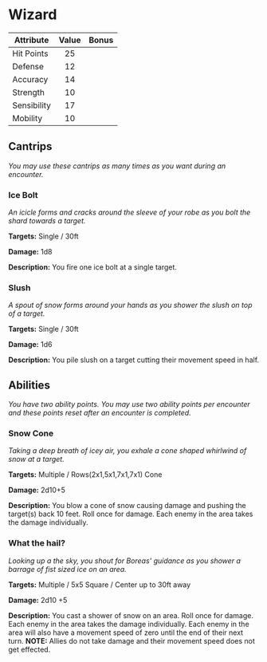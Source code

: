 # Wizard

  |Attribute|Value|Bonus|
  |---| :---: | :---: |
  |Hit Points|25|<center> </center>|
  |Defense|12|<center> </center>|
  |Accuracy|14|<center> </center>|
  |Strength|10|<center> </center>|
  |Sensibility|17|<center> </center>|
  |Mobility|10|<center> </center>|

## Cantrips
  _You may use these cantrips as many times as you want during an encounter._

### Ice Bolt

  _An icicle forms and cracks around the sleeve of your robe as you bolt the shard towards a target._

  **Targets:** Single / 30ft

  **Damage:** 1d8

  **Description:** You fire one ice bolt at a single target.

### Slush

  _A spout of snow forms around your hands as you shower the slush on top of a target._

  **Targets:** Single / 30ft

  **Damage:** 1d6

  **Description:** You pile slush on a target cutting their movement speed in half.

## Abilities
  _You have two ability points.  You may use two ability points per encounter and these points reset after an encounter is completed._

### Snow Cone

  _Taking a deep breath of icey air, you exhale a cone shaped whirlwind of snow at a target._

  **Targets:** Multiple / Rows(2x1,5x1,7x1,7x1) Cone

  **Damage:** 2d10+5

  **Description:** You blow a cone of snow causing damage and pushing the target(s) back 10 feet. Roll once for damage.  Each enemy in the area takes the damage individually.

### What the hail?

  _Looking up a the sky, you shout for Boreas' guidance as you shower a barrage of fist sized ice on an area._

  **Targets:** Multiple / 5x5 Square / Center up to 30ft away

  **Damage:** 2d10 +5

  **Description:** You cast a shower of snow on an area.  Roll once for damage.  Each enemy in the area takes the damage individually. Each enemy in the area will also have a movement speed of zero until the end of their next turn. **NOTE:** Allies do not take damage and their movement speed does not get effected.
